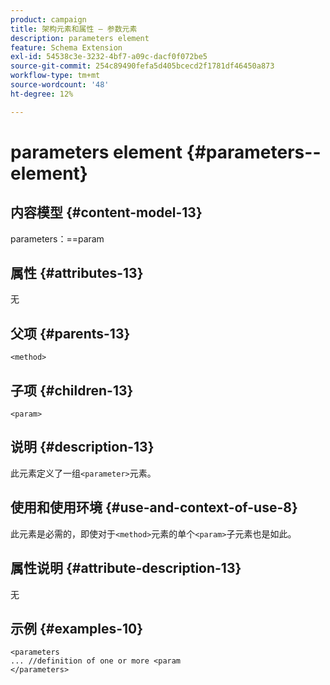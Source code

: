 ```yaml
---
product: campaign
title: 架构元素和属性 — 参数元素
description: parameters element
feature: Schema Extension
exl-id: 54538c3e-3232-4bf7-a09c-dacf0f072be5
source-git-commit: 254c89490fefa5d405bcecd2f1781df46450a873
workflow-type: tm+mt
source-wordcount: '48'
ht-degree: 12%

---
```


# parameters element {#parameters--element}


## 内容模型 {#content-model-13}

parameters：==param

## 属性 {#attributes-13}

无

## 父项 {#parents-13}

`<method>`

## 子项 {#children-13}

`<param>`

## 说明 {#description-13}

此元素定义了一组`<parameter>`元素。

## 使用和使用环境 {#use-and-context-of-use-8}

此元素是必需的，即使对于`<method>`元素的单个`<param>`子元素也是如此。

## 属性说明 {#attribute-description-13}

无

## 示例 {#examples-10}

```
<parameters
... //definition of one or more <param
</parameters>
```

